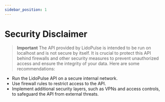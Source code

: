 ```yaml
---
sidebar_position: 1
---
```


# Security Disclaimer

> **Important**
> The API provided by LidoPulse is intended to be run on localhost and is not secure by itself. It is crucial to protect this API behind firewalls and other security measures to prevent unauthorized access and ensure the integrity of your data. Here are some recommendations:

- Run the LidoPulse API on a secure internal network.
- Use firewall rules to restrict access to the API.
- Implement additional security layers, such as VPNs and access controls, to safeguard the API from external threats.

